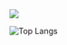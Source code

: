<div style="display=flex">

  <picture>
    <source
      srcset="https://github-readme-stats.vercel.app/api?username=PsSergio&show_icons=true&theme=dark"
      media="(prefers-color-scheme: dark)"
    />
    <source
      srcset="https://github-readme-stats.vercel.app/api?username=PsSergio&show_icons=true"
      media="(prefers-color-scheme: light), (prefers-color-scheme: no-preference)"
    />
    <img src="https://github-readme-stats.vercel.app/api?username=PsSergio&show_icons=true" />

  ![Top Langs](https://github-readme-stats.vercel.app/api/top-langs/?username=PsSergio&hide_progress=true&theme=dark)
    
  </picture>  

</div>


